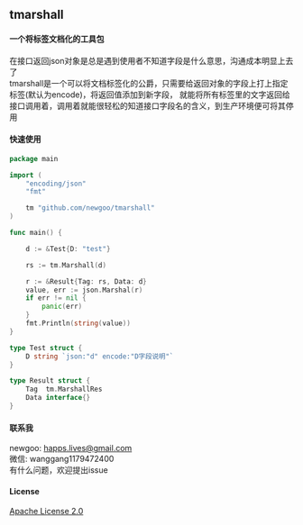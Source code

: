 tmarshall
---
#### 一个将标签文档化的工具包
在接口返回json对象是总是遇到使用者不知道字段是什么意思，沟通成本明显上去了  
tmarshall是一个可以将文档标签化的公爵，只需要给返回对象的字段上打上指定标签(默认为encode)，将返回值添加到新字段，
就能将所有标签里的文字返回给接口调用着，调用着就能很轻松的知道接口字段名的含义，到生产环境便可将其停用

#### 快速使用
```go
package main

import (
	"encoding/json"
	"fmt"

	tm "github.com/newgoo/tmarshall"
)

func main() {

	d := &Test{D: "test"}

	rs := tm.Marshall(d)

	r := &Result{Tag: rs, Data: d}
	value, err := json.Marshal(r)
	if err != nil {
		panic(err)
	}
	fmt.Println(string(value))
}

type Test struct {
	D string `json:"d" encode:"D字段说明"`
}

type Result struct {
	Tag  tm.MarshallRes
	Data interface{}
}

```

#### 联系我
newgoo: happs.lives@gmail.com  
微信: wanggang1179472400  
有什么问题，欢迎提出issue  

#### License
[Apache License 2.0](./LICENSE)
